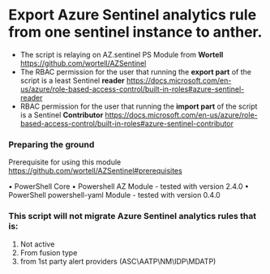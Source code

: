 # Export Azure Sentinel analytics rule from one sentinel instance to anther.

- The script is relaying on AZ.sentinel PS Module from **Wortell** https://github.com/wortell/AZSentinel
- The RBAC permission for the user that running the **export part** of the script is a least Sentinel **reader** https://docs.microsoft.com/en-us/azure/role-based-access-control/built-in-roles#azure-sentinel-reader
- RBAC permission for the user that running the **import part** of the script is a Sentinel **Contributor** https://docs.microsoft.com/en-us/azure/role-based-access-control/built-in-roles#azure-sentinel-contributor

### Preparing the ground

Prerequisite for using this module https://github.com/wortell/AZSentinel#prerequisites

•	PowerShell Core
•	Powershell AZ Module - tested with version 2.4.0
•	PowerShell powershell-yaml Module - tested with version 0.4.0

### This script will not migrate Azure Sentinel analytics rules that is:

1. Not active 
2. From fusion type
3. from 1st party alert providers (ASC\AATP\NM\IDP\MDATP)
